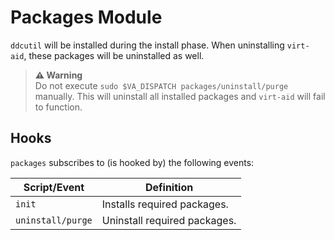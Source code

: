 # Packages Module

`ddcutil` will be installed during the install phase. When uninstalling `virt-aid`, these packages will be uninstalled as well.

> **⚠️ Warning**  
> Do not execute `sudo $VA_DISPATCH packages/uninstall/purge` manually. This will uninstall all installed packages and `virt-aid` will fail to function.

## Hooks

`packages` subscribes to (is hooked by) the following events:

| Script/Event        | Definition                   |
| -------------       | -------------                |
| `init`              | Installs required packages.  |   
| `uninstall/purge`   | Uninstall required packages. |   
